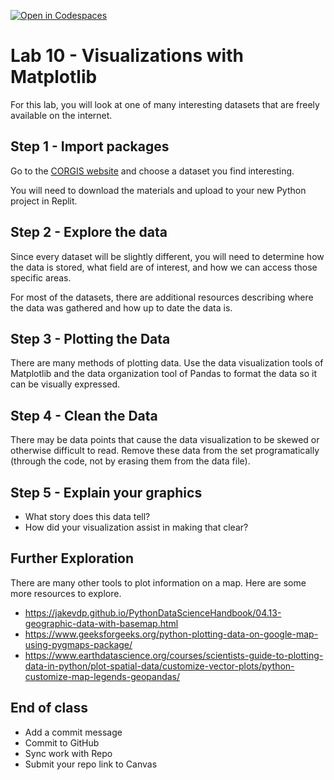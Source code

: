 [![Open in Codespaces](https://classroom.github.com/assets/launch-codespace-2972f46106e565e64193e422d61a12cf1da4916b45550586e14ef0a7c637dd04.svg)](https://classroom.github.com/open-in-codespaces?assignment_repo_id=19245596)
# Lab 10 - Visualizations with Matplotlib

For this lab, you will look at one of many interesting datasets that are freely available on the internet.

## Step 1 - Import packages
Go to the [CORGIS website](https://corgis-edu.github.io/corgis/python/) and choose a dataset you find interesting.

You will need to download the materials and upload to your new Python project in Replit.


## Step 2 - Explore the data
Since every dataset will be slightly different, you will need to determine how the data is stored, what field are of interest, and how we can access those specific areas.

For most of the datasets, there are additional resources describing where the data was gathered and how up to date the data is.

## Step 3 - Plotting the Data
There are many methods of plotting data. Use the data visualization tools of Matplotlib and the data organization tool of Pandas to format the data so it can be visually expressed.


## Step 4 - Clean the Data
There may be data points that cause the data visualization to be skewed or otherwise difficult to read. Remove these data from the set programatically (through the code, not by erasing them from the data file).

## Step 5 - Explain your graphics
- What story does this data tell?
- How did your visualization assist in making that clear?


## Further Exploration
There are many other tools to plot information on a map. Here are some more resources to explore.
- https://jakevdp.github.io/PythonDataScienceHandbook/04.13-geographic-data-with-basemap.html
- https://www.geeksforgeeks.org/python-plotting-data-on-google-map-using-pygmaps-package/
- https://www.earthdatascience.org/courses/scientists-guide-to-plotting-data-in-python/plot-spatial-data/customize-vector-plots/python-customize-map-legends-geopandas/


## End of class
- Add a commit message
- Commit to GitHub
- Sync work with Repo
- Submit your repo link to Canvas
